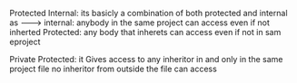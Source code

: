 Protected Internal:
    its basicly a combination of both protected and internal as ---> internal: anybody in the same project can access even if not inherted
                                                                     Protected: any body that inherets can access even if not in sam eproject


Private Protected: 
    it Gives access to any inheritor in and only in the same project file no inheritor from outside the file can access
